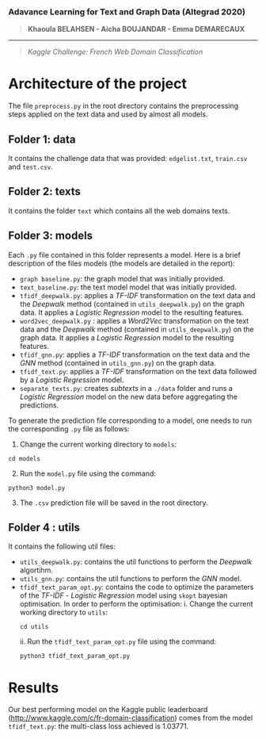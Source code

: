 ### Adavance Learning for Text and Graph Data (Altegrad 2020)
>**Khaoula BELAHSEN - Aicha BOUJANDAR - Emma DEMARECAUX**
************************
>*Kaggle Challenge: French Web Domain Classification*

# Architecture of the project

The file `preprocess.py` in the root directory contains the preprocessing steps applied on the text data and used by almost all models.

## Folder 1: data 
It contains the challenge data that was provided: `edgelist.txt`, `train.csv` and `test.csv`.

## Folder 2: texts 
It contains the folder `text` which contains all the web domains texts.

## Folder 3: models 
Each `.py` file contained in this folder represents a model. Here is a brief description of the files models (the models are detailed in the report):
* `graph baseline.py`: the graph model that was initially provided.
* `text_baseline.py`: the text model model that was initially provided.
* `tfidf_deepwalk.py`: applies a _TF-IDF_ transformation on the text data and the _Deepwalk_ method (contained in `utils_deepwalk.py`) on the graph data. It applies a _Logistic Regression_ model to the resulting features.
* `word2vec_deepwalk.py` : applies a _Word2Vec_ transformation on the text data and the _Deepwalk_ method (contained in `utils_deepwalk.py`) on the graph data. It applies a _Logistic Regression_ model to the resulting features.
* `tfidf_gnn.py`: applies a _TF-IDF_ transformation on the text data and the _GNN_ method (contained in `utils_gnn.py`) on the graph data.
* `tfidf_text.py`: applies a _TF-IDF_ transformation on the text data followed by a _Logistic Regression_ model.
* `separate_texts.py`: creates _subtexts_ in a `./data` folder and runs a _Logistic Regression_ model on the new data before aggregating the predictions.

To generate the prediction file corresponding to a model, one needs to run the corresponding `.py` file as follows:

1. Change the current working directory to `models`:
```
cd models
```
2. Run the `model.py` file using the command: 
```
python3 model.py
```
3. The `.csv` prediction file will be saved in the root directory.

## Folder 4 : utils 
It contains the following util files:

* `utils_deepwalk.py`: contains the util functions to perform the _Deepwalk_ algortihm.
* `utils_gnn.py`: contains the util functions to perform the _GNN_ model.
* `tfidf_text_param_opt.py`: contains the code to optimize the parameters of the _TF-IDF_ - _Logistic Regression_ model using `skopt` bayesian optimisation. 
In order to perform the optimisation:
    i. Change the current working directory to `utils`:
    ```
    cd utils
    ```
    ii. Run the `tfidf_text_param_opt.py` file using the command: 
    ```
    python3 tfidf_text_param_opt.py
    ```
 
# Results

Our best performing model on the Kaggle public leaderboard (http://www.kaggle.com/c/fr-domain-classification) comes from the model `tfidf_text.py`: the multi-class loss achieved is 1.03771. 
